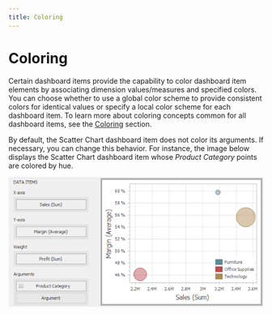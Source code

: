 ```yaml
---
title: Coloring
---
```

# Coloring
Certain dashboard items provide the capability to color dashboard item elements by associating dimension values/measures and specified colors. You can choose whether to use a global color scheme to provide consistent colors for identical values or specify a local color scheme for each dashboard item. To learn more about coloring concepts common for all dashboard items, see the [Coloring](../../../../../dashboard-for-desktop/articles/dashboard-designer/appearance-customization/coloring.md) section.

By default, the Scatter Chart dashboard item does not color its arguments. If necessary, you can change this behavior. For instance, the image below displays the Scatter Chart dashboard item whose _Product Category_ points are colored by hue.

![ScatterChart_ProvidingData](../../../../images/Img120276.png)